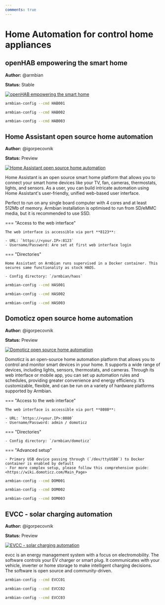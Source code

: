 ```yaml
---
comments: true
---
```


# Home Automation for control home appliances

## openHAB empowering the smart home

**Author:** @armbian

**Status:** Stable


<!--- section image START from tools/include/images/HAB001.png --->
[![openHAB empowering the smart home](/images/HAB001.png)](#)
<!--- section image STOP from tools/include/images/HAB001.png --->


~~~ bash title="openHAB empowering the smart home:"
armbian-config --cmd HAB001
~~~


~~~ bash title="openHAB remove:"
armbian-config --cmd HAB002
~~~


~~~ bash title="openHAB purge with data folder:"
armbian-config --cmd HAB003
~~~

## Home Assistant open source home automation

**Author:** @igorpecovnik

**Status:** Preview


<!--- section image START from tools/include/images/HAS001.png --->
[![Home Assistant open source home automation](/images/HAS001.png)](#)
<!--- section image STOP from tools/include/images/HAS001.png --->


<!--- header START from tools/include/markdown/HAS001-header.md --->
Home Assistant is an open source smart home platform that allows you to connect your smart home devices like your TV, fan, cameras, thermostats, lights, and sensors. As a user, you can build intricate automation using Home Assistant's user-friendly, unified web-based user interface.

Perfect to run on any single board computer with 4 cores and at least 512Mb of memory. Armbian installation is optimised to run from SD/eMMC media, but it is recommended to use SSD.

=== "Access to the web interface"

    The web interface is accessible via port **8123**:

    - URL: `https://<your.IP>:8123`
    - Username/Password: Are set at first web interface login

=== "Directories"

    Home Assistant on Armbian runs supervised in a Docker container. This secures same functionality as stock HAOS.

    - Config directory: `/armbian/haos`

<!--- header STOP from tools/include/markdown/HAS001-header.md --->


~~~ bash title="Home Assistant open source home automation:"
armbian-config --cmd HAS001
~~~


~~~ bash title="Home Assistant remove:"
armbian-config --cmd HAS002
~~~


~~~ bash title="Home Assistant purge with data folder:"
armbian-config --cmd HAS003
~~~

## Domoticz open source home automation

**Author:** @igorpecovnik

**Status:** Preview


<!--- section image START from tools/include/images/DOM001.png --->
[![Domoticz open source home automation](/images/DOM001.png)](#)
<!--- section image STOP from tools/include/images/DOM001.png --->


<!--- header START from tools/include/markdown/DOM001-header.md --->
Domoticz is an open-source home automation platform that allows you to control and monitor smart devices in your home. It supports a wide range of devices, including lights, sensors, thermostats, and cameras. Through its web interface or mobile app, you can set up automation rules and schedules, providing greater convenience and energy efficiency. It’s customizable, flexible, and can be run on a variety of hardware platforms supported by Armbian.

=== "Access to the web interface"

    The web interface is accessible via port **8080**:

    - URL: `https://<your.IP>:8080`
    - Username/Password: admin / domoticz

=== "Directories"

    - Config directory: `/armbian/domoticz`

=== "Advanced setup"

    - Primary USB device passing through (`/dev/ttyUSB0`) to Docker container is enabled by default
    - For more complex setup, please follow this comprehensive guide: <https://wiki.domoticz.com/Main_Page>

<!--- header STOP from tools/include/markdown/DOM001-header.md --->


~~~ bash title="Domoticz open source home automation:"
armbian-config --cmd DOM001
~~~


~~~ bash title="Domoticz remove:"
armbian-config --cmd DOM002
~~~


~~~ bash title="Domoticz purge with data folder:"
armbian-config --cmd DOM003
~~~

## EVCC - solar charging automation

**Author:** @igorpecovnik

**Status:** Preview


<!--- section image START from tools/include/images/EVCC01.png --->
[![EVCC - solar charging automation](/images/EVCC01.png)](#)
<!--- section image STOP from tools/include/images/EVCC01.png --->


<!--- header START from tools/include/markdown/EVCC01-header.md --->
evcc is an energy management system with a focus on electromobility. The software controls your EV charger or smart plug. It communicates with your vehicle, inverter or home storage to make intelligent charging decisions. The software is open source and community-driven.

<!--- header STOP from tools/include/markdown/EVCC01-header.md --->


~~~ bash title="EVCC - solar charging automation:"
armbian-config --cmd EVCC01
~~~


~~~ bash title="EVCC - solar charging automation remove:"
armbian-config --cmd EVCC02
~~~


~~~ bash title="EVCC purge with data folder:"
armbian-config --cmd EVCC03
~~~
